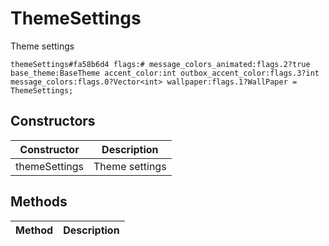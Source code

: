 # ThemeSettings
Theme settings

```
themeSettings#fa58b6d4 flags:# message_colors_animated:flags.2?true base_theme:BaseTheme accent_color:int outbox_accent_color:flags.3?int message_colors:flags.0?Vector<int> wallpaper:flags.1?WallPaper = ThemeSettings;
```

## Constructors
| Constructor | Description |
| ---- | ----------- |
| themeSettings | Theme settings |


## Methods
| Method | Description |
| ---- | ----------- |


